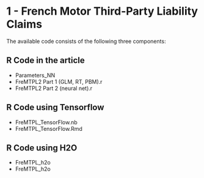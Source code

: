 # 1 - French Motor Third-Party Liability Claims

The available code consists of the following three components:

## R Code in the article
- Parameters_NN
- FreMTPL2 Part 1 (GLM, RT, PBM).r
- FreMTPL2 Part 2 (neural net).r

## R Code using Tensorflow
- FreMTPL_TensorFlow.nb
- FreMTPL_TensorFlow.Rmd

## R Code using H2O
- FreMTPL_h2o
- FreMTPL_h2o
